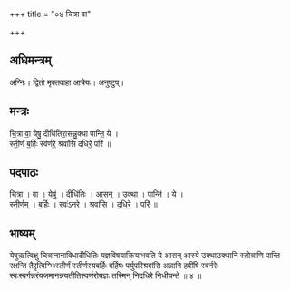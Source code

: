+++
title = "०४ चित्रा वा"

+++
## अधिमन्त्रम्
अग्निः। द्वितो मृक्तवाहा आत्रेयः। अनुष्टुप्।

## मन्त्रः
चि॒त्रा वा॒ येषु॒ दीधि॑तिरा॒सन्नु॒क्था पान्ति॒ ये ।  
स्ती॒र्णं ब॒र्हिः स्व॑र्णरे॒ श्रवां॑सि दधिरे॒ परि॑ ॥

## पदपाठः
चि॒त्रा । वा॒ । येषु॑ । दीधि॑तिः । आ॒सन् । उ॒क्था । पान्ति॑ । ये ।  
स्ती॒र्णम् । ब॒र्हिः । स्वः॑ऽनरे । श्रवां॑सि । द॒धि॒रे॒ । परि॑ ॥

## भाष्यम्
येषुऋत्विक्षु चित्रानानाविधादीधितिः यज्ञविषयाक्रियाभवति ये आसन् आस्ये उक्थाउक्थानि स्तोत्राणि पान्ति रक्षन्ति तैरृत्विग्भिःस्तीर्णं स्तीर्णस्यबर्हिः बर्हिषः पर्युपरिश्रवांसि अन्नानि हवींषि स्वर्नरेः स्वःस्वर्गन्नरंयजमानन्नयतीतिस्वर्णरोयज्ञः तस्मिन् निदधिरे निधीयन्ते ॥ ४ ॥